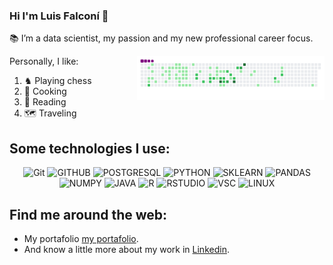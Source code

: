 ### Hi I'm Luis Falconí 👋

📚 I’m a data scientist, my passion and my new professional career focus.

<img align='right' src="https://github.com/lufarapCode/lufarapCode/blob/main/github-contribution-grid-snake.gif" height="" width="300" alt="snake">

Personally, I like:
<ol>
  <li>♞ Playing chess</li>
  <li>🥘 Cooking</li>
  <li>📖 Reading</li>
  <li> 🗺 Traveling</li>
</ol>

<div align="center">
<h2 align="left"> Some technologies I use: </h4>


![Git](https://img.shields.io/badge/GIT-E44C30?style=for-the-badge&logo=git&logoColor=white)
![GITHUB](https://img.shields.io/badge/GitHub-100000?style=for-the-badge&logo=github&logoColor=white)
![POSTGRESQL](https://img.shields.io/badge/PostgreSQL-316192?style=for-the-badge&logo=postgresql&logoColor=white)
![PYTHON](https://img.shields.io/badge/Python-FFD43B?style=for-the-badge&logo=python&logoColor=blue)
![SKLEARN](https://img.shields.io/badge/scikit_learn-F7931E?style=for-the-badge&logo=scikit-learn&logoColor=white)
![PANDAS](https://img.shields.io/badge/Pandas-2C2D72?style=for-the-badge&logo=pandas&logoColor=white) \
![NUMPY](https://img.shields.io/badge/Numpy-777BB4?style=for-the-badge&logo=numpy&logoColor=white)
![JAVA](https://img.shields.io/badge/Java-ED8B00?style=for-the-badge&logo=java&logoColor=white)
![R](https://img.shields.io/badge/R-276DC3?style=for-the-badge&logo=r&logoColor=white)
![RSTUDIO](https://img.shields.io/badge/RStudio-75AADB?style=for-the-badge&logo=RStudio&logoColor=white)
![VSC](https://img.shields.io/badge/Visual_Studio_Code-0078D4?style=for-the-badge&logo=visual%20studio%20code&logoColor=white)
![LINUX](https://img.shields.io/badge/Linux-FCC624?style=for-the-badge&logo=linux&logoColor=black)


</div>

 <h2 align="left"> Find me around the web: </h4>

 - My portafolio [my portafolio](https://lufarapcode.github.io/portafolio/).
 - And know a little more about my work in [Linkedin](https://www.linkedin.com/in/luis-falconi-analista-soporte-infraestructura/).
 

